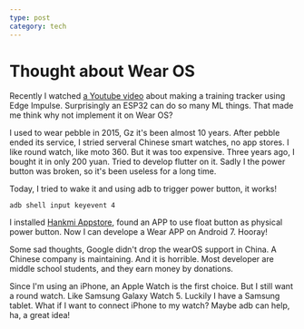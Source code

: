 ```yaml
---
type: post
category: tech
---
```

# Thought about Wear OS

Recently I watched [a Youtube video](https://www.youtube.com/watch?v=BUWZJuIqC2I&t=67s) about making a training tracker using Edge Impulse. Surprisingly an ESP32 can do so many ML things. That made me think why not implement it on Wear OS?

I used to wear pebble in 2015, Gz it's been almost 10 years. After pebble ended its service, I stried serveral Chinese smart watches, no app stores. I like round watch, like moto 360. But it was too expensive. Three years ago, I bought it in only 200 yuan. Tried to develop flutter on it. Sadly I the power button was broken, so it's been useless for a long time.

Today, I tried to wake it and using adb to trigger power button, it works!

```shell
adb shell input keyevent 4
```

I installed [Hankmi Appstore](https://hankmi.com/), found an APP to use float button as physical power button. Now I can develope a Wear APP on Android 7. Hooray!

Some sad thoughts, Google didn't drop the wearOS support in China. A Chinese company is maintaining. And it is horrible. Most developer are middle school students, and they earn money by donations.

Since I'm using an iPhone, an Apple Watch is the first choice. But I still want a round watch. Like Samsung Galaxy Watch 5. Luckily I have a Samsung tablet. What if I want to connect iPhone to my watch? Maybe adb can help, ha, a great idea!